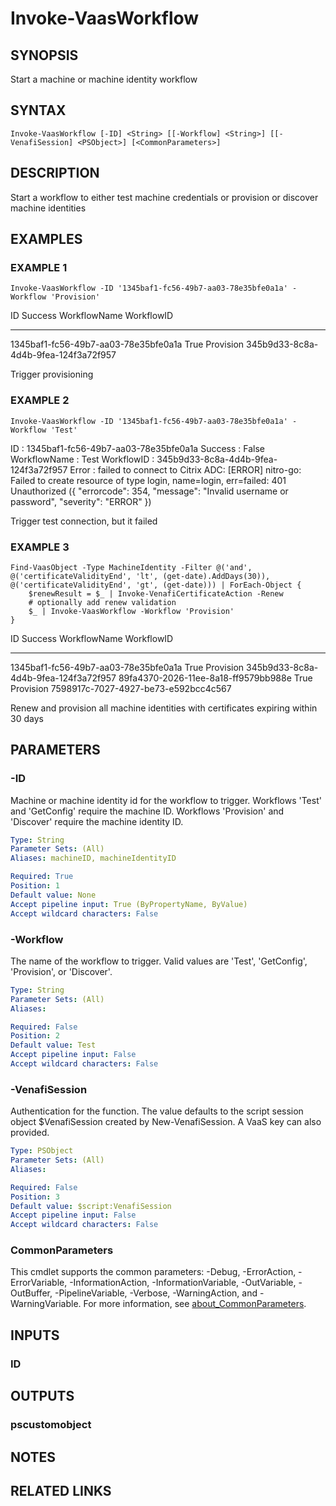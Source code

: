 # Invoke-VaasWorkflow

## SYNOPSIS
Start a machine or machine identity workflow

## SYNTAX

```
Invoke-VaasWorkflow [-ID] <String> [[-Workflow] <String>] [[-VenafiSession] <PSObject>] [<CommonParameters>]
```

## DESCRIPTION
Start a workflow to either test machine credentials or provision or discover machine identities

## EXAMPLES

### EXAMPLE 1
```
Invoke-VaasWorkflow -ID '1345baf1-fc56-49b7-aa03-78e35bfe0a1a' -Workflow 'Provision'
```

ID                                   Success WorkflowName WorkflowID
--                                   ------- ------------ ----------
1345baf1-fc56-49b7-aa03-78e35bfe0a1a    True Provision    345b9d33-8c8a-4d4b-9fea-124f3a72f957

Trigger provisioning

### EXAMPLE 2
```
Invoke-VaasWorkflow -ID '1345baf1-fc56-49b7-aa03-78e35bfe0a1a' -Workflow 'Test'
```

ID               : 1345baf1-fc56-49b7-aa03-78e35bfe0a1a
Success          : False
WorkflowName     : Test
WorkflowID       : 345b9d33-8c8a-4d4b-9fea-124f3a72f957
Error            : failed to connect to Citrix ADC: \[ERROR\] nitro-go: Failed to create resource of type login, name=login, err=failed: 401 Unauthorized ({ "errorcode": 354,
                   "message": "Invalid username or password", "severity": "ERROR" })

Trigger test connection, but it failed

### EXAMPLE 3
```
Find-VaasObject -Type MachineIdentity -Filter @('and', @('certificateValidityEnd', 'lt', (get-date).AddDays(30)), @('certificateValidityEnd', 'gt', (get-date))) | ForEach-Object {
    $renewResult = $_ | Invoke-VenafiCertificateAction -Renew
    # optionally add renew validation
    $_ | Invoke-VaasWorkflow -Workflow 'Provision'
}
```

ID                                   Success WorkflowName WorkflowID
--                                   ------- ------------ ----------
1345baf1-fc56-49b7-aa03-78e35bfe0a1a    True Provision    345b9d33-8c8a-4d4b-9fea-124f3a72f957
89fa4370-2026-11ee-8a18-ff9579bb988e    True Provision    7598917c-7027-4927-be73-e592bcc4c567

Renew and provision all machine identities with certificates expiring within 30 days

## PARAMETERS

### -ID
Machine or machine identity id for the workflow to trigger.
Workflows 'Test' and 'GetConfig' require the machine ID.
Workflows 'Provision' and 'Discover' require the machine identity ID.

```yaml
Type: String
Parameter Sets: (All)
Aliases: machineID, machineIdentityID

Required: True
Position: 1
Default value: None
Accept pipeline input: True (ByPropertyName, ByValue)
Accept wildcard characters: False
```

### -Workflow
The name of the workflow to trigger.
Valid values are 'Test', 'GetConfig', 'Provision', or 'Discover'.

```yaml
Type: String
Parameter Sets: (All)
Aliases:

Required: False
Position: 2
Default value: Test
Accept pipeline input: False
Accept wildcard characters: False
```

### -VenafiSession
Authentication for the function.
The value defaults to the script session object $VenafiSession created by New-VenafiSession.
A VaaS key can also provided.

```yaml
Type: PSObject
Parameter Sets: (All)
Aliases:

Required: False
Position: 3
Default value: $script:VenafiSession
Accept pipeline input: False
Accept wildcard characters: False
```

### CommonParameters
This cmdlet supports the common parameters: -Debug, -ErrorAction, -ErrorVariable, -InformationAction, -InformationVariable, -OutVariable, -OutBuffer, -PipelineVariable, -Verbose, -WarningAction, and -WarningVariable. For more information, see [about_CommonParameters](http://go.microsoft.com/fwlink/?LinkID=113216).

## INPUTS

### ID
## OUTPUTS

### pscustomobject
## NOTES

## RELATED LINKS
